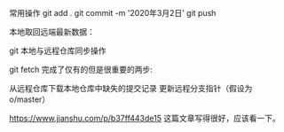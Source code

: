 常用操作
git add .
git commit -m '2020年3月2日'
git push


本地取回远端最新数据：

git 本地与远程仓库同步操作

git fetch 完成了仅有的但是很重要的两步:

从远程仓库下载本地仓库中缺失的提交记录
更新远程分支指针（假设为 o/master）

https://www.jianshu.com/p/b37ff443de15
这篇文章写得很好，应该看一下。
